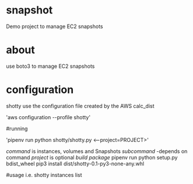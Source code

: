 # snapshot

Demo project to manage EC2 snapshots

# about
use boto3 to manage EC2 snapshots

# configuration

shotty use the configuration file created by the AWS calc_dist

'aws configuration --profile shotty'

#running

'pipenv run python shotty/shotty.py <command> <subcommand> <--project=PROJECT>'

*command* is instances, volumes and Snapshots
*subcommand* -depends on command
*project* is optional
*build package*
  pipenv run python setup.py bdist_wheel
  pip3 install dist/shotty-0.1-py3-none-any.whl

#usage
  i.e. shotty instances list
